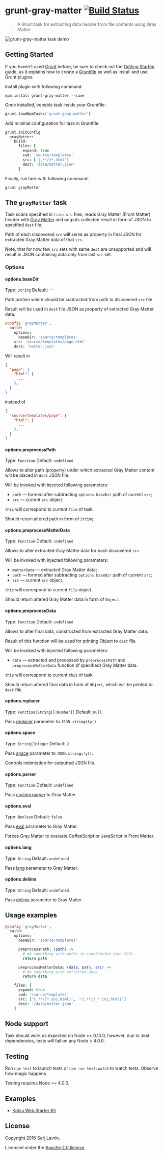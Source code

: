grunt-gray-matter [![Build Status](https://travis-ci.org/ArmorDarks/grunt-gray-matter.svg?branch=master)](https://travis-ci.org/ArmorDarks/grunt-gray-matter)
=================

> A Grunt task for extracting data header from file contents using Gray Matter

![grunt-gray-matter task demo](https://cloud.githubusercontent.com/assets/4460311/22854588/92609ace-f07a-11e6-8c83-5cbcc7a13a7b.gif)


## Getting Started

If you haven't used [Grunt](http://gruntjs.com/) before, be sure to check out the
[Getting Started](http://gruntjs.com/getting-started) guide, as it explains how to create
a [Gruntfile](http://gruntjs.com/sample-gruntfile) as well as install and use Grunt plugins.

Install plugin with following command:

``` shell
npm install grunt-gray-matter --save
```

Once installed, eenable task inside your Gruntfile:

``` coffee
grunt.loadNpmTasks('grunt-gray-matter')
```

Add minimal configuration for task in Gruntfile:

``` coffee
grunt.initConfig
  grayMatter:
    build:
      files: [
        expand: true
        cwd: 'source/templates'
        src: ['{,**/}*.html']
        dest: 'data/matter.json'
      ]
```

Finally, run task with following command:

``` shell
grunt grayMatter
```


## The `grayMatter` task

Task scans specified in `files` `src` files, reads Gray Matter (Front Matter) header with [Gray Matter](https://github.com/jonschlinkert/gray-matter) and outputs collected result in form of JSON to specified `dest` file.

Path of each discovered `src` will serve as property in final JSON for extracted Gray Matter data of that `src`.

Note, that for now few `src` sets with same `dest` are unsupported and will result in JSON containing data only from last `src` set.

### Options

#### options.baseDir

Type: `String` Default: `''`

Path portion which should be subtracted from path to discovered `src` file.

Result will be used in `dest` file JSON as property of extracted Gray Matter data.

``` coffee
@config 'grayMatter',
  build:
    options:
      baseDir: 'source/templates'
    src: 'source/templates/page.html'
    dest: 'matter.json'
```

Will result in

``` json
{
  "page": {
    "html": {
      ...
    },
  }
}
```

instead of

``` json
{
  "source/templates/page": {
    "html": {
      ...
    },
  }
}
```

#### options.preprocessPath

Type: `Function` Default: `undefined`

Allows to alter path (property) under which extracted Gray Matter content will be placed in `dest` JSON file.

Will be invoked with injected following parameters:

* `path` — formed after subtracting `options.baseDir` path of current `src`;
* `src` — current `src` object.

`this` will correspond to current `file` of task.

Should return altered path in form of `String`.

#### options.preprocessMatterData

Type: `Function` Default: `undefined`

Allows to alter extracted Gray Matter data for each discovered `src`.

Will be invoked with injected following parameters:

* `matterData` — extracted Gray Matter data;
* `path` — formed after subtracting `options.baseDir` path of current `src`;
* `src` — current `src` object.

`this` will correspond to current `file` object.

Should return altered Gray Matter data in form of `Object`.

#### options.preprocessData

Type: `Function` Default: `undefined`

Allows to alter final data, constructed from extracted Gray Matter data.

Result of this function will be used for printing Object to `dest` file.

Will be invoked with injected following parameters:

* `data` — extracted and processed by `preprocessPath` and `preprocessMatterData` function (if specified) Gray Matter data.

`this` will correspond to current `this` of task.

Should return altered final data in form of `Object`, which will be printed to `dest` file.

#### options.replacer

Type: `Function|String[]|Number[]` Default: `null`

Pass [replacer](https://developer.mozilla.org/en/docs/Web/JavaScript/Reference/Global_Objects/JSON/stringify) parameter to `JSON.stringify()`.

#### options.space

Type: `String|Integer` Default: `2`

Pass [space](https://developer.mozilla.org/en/docs/Web/JavaScript/Reference/Global_Objects/JSON/stringify) parameter to `JSON.stringify()`.

Controls indentation for outputted JSON file.

#### options.parser

Type: `Function` Default: `undefined`

Pass [custom parser](https://github.com/jonschlinkert/gray-matter#optionsparser) to Gray Matter.

#### options.eval

Type: `Boolean` Default: `false`

Pass [eval](https://github.com/jonschlinkert/gray-matter#optionseval) parameter to Gray Matter.

Forces Gray Matter to evaluate CoffeeScript or JavaScript in Front Matter.

#### options.lang

Type: `String` Default: `undefined`

Pass [lang](https://github.com/jonschlinkert/gray-matter#optionslang) parameter to Gray Matter.

#### options.delims

Type: `String` Default: `undefined`

Pass [delims](https://github.com/jonschlinkert/gray-matter#optionsdelims) parameter to Gray Matter.



## Usage examples

``` coffee
@config 'grayMatter',
  build:
    options:
      baseDir: 'source/templates'

      preprocessPath: (path) ->
        # do something with paths in constructed json file
        return path

      preprocessMatterData: (data, path, src) ->
        # do something with extracted data
        return data

    files: [
      expand: true
      cwd: 'source/templates'
      src: ['{,**/}*.{nj,html}', '!{,**/}_*.{nj,html}']
      dest: '/data/matter.json'
    ]
```


## Node support

Task should work as expected on Node >= 0.10.0, however, due to Jest dependencies, tests will fail on any Node < 4.0.0.


## Testing

Run `npm test` to launch tests or `npm run test:watch` to watch tests. Observe how magic happens.

Testing requires Node >= 4.0.0.


## Examples

* [Kotsu Web Starter Kit](https://github.com/LotusTM/Kotsu)


## License
Copyright 2016 Serj Lavrin.

Licensed under the [Apache 2.0 license](https://github.com/LotusTM/Kotsu/blob/master/LICENSE.md).